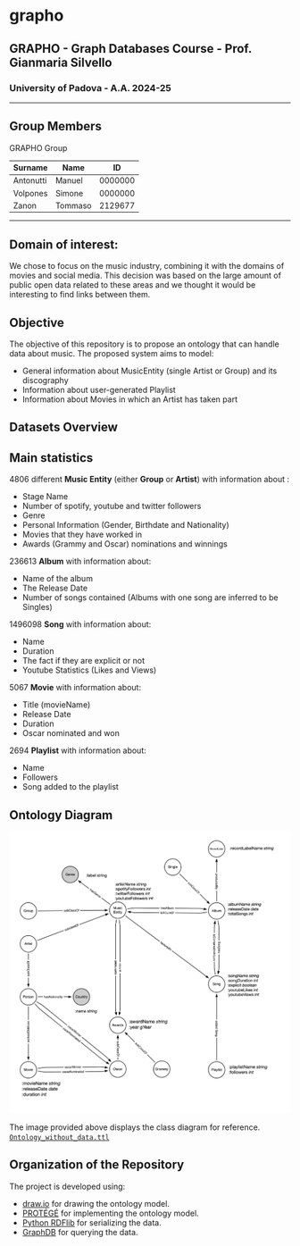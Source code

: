 # grapho

## GRAPHO - Graph Databases Course - Prof. Gianmaria Silvello

### University of Padova - A.A. 2024-25

---

## Group Members

GRAPHO Group

| Surname   | Name    | ID      |
| --------- | ------- | ------- |
| Antonutti | Manuel  | 0000000 |
| Volpones  | Simone  | 0000000 |
| Zanon     | Tommaso | 2129677 |

---

## Domain of interest:

We chose to focus on the music industry, combining it with the domains of movies and social media. This decision was based on the large amount of public open data related to these areas and we thought it would be interesting to find links between them.

## Objective

The objective of this repository is to propose an ontology that can handle data about music. The proposed system aims to model:

- General information about MusicEntity (single Artist or Group) and its discography
- Information about user-generated Playlist
- Information about Movies in which an Artist has taken part

## Datasets Overview

## Main statistics

4806 different **Music Entity** (either **Group** or **Artist**) with information about :

- Stage Name
- Number of spotify, youtube and twitter followers
- Genre
- Personal Information (Gender, Birthdate and Nationality)
- Movies that they have worked in
- Awards (Grammy and Oscar) nominations and winnings

236613 **Album** with information about:

- Name of the album
- The Release Date
- Number of songs contained (Albums with one song are inferred to be Singles)

1496098 **Song** with information about:

- Name
- Duration
- The fact if they are explicit or not
- Youtube Statistics (Likes and Views)

5067 **Movie** with information about:

- Title (movieName)
- Release Date
- Duration
- Oscar nominated and won

2694 **Playlist** with information about:

- Name
- Followers
- Song added to the playlist

## Ontology Diagram

<img src="ontology/grapho_ontology.jpeg" alt="Ontology Diagram"/>

The image provided above displays the class diagram for reference.
[`Ontology_without_data.ttl`](https://github.com/tommasozanon/grapho/blob/main/ontology/grapho-music-ontology-base.ttl)

## Organization of the Repository

The project is developed using:

- [draw.io](https://drawio-app.com/) for drawing the ontology model.
- [PROTÉGÉ](https://protege.stanford.edu/) for implementing the ontology model.
- [Python RDFlib](https://rdflib.readthedocs.io/en/stable/) for serializing the data.
- [GraphDB](https://www.ontotext.com/products/graphdb/) for querying the data.
